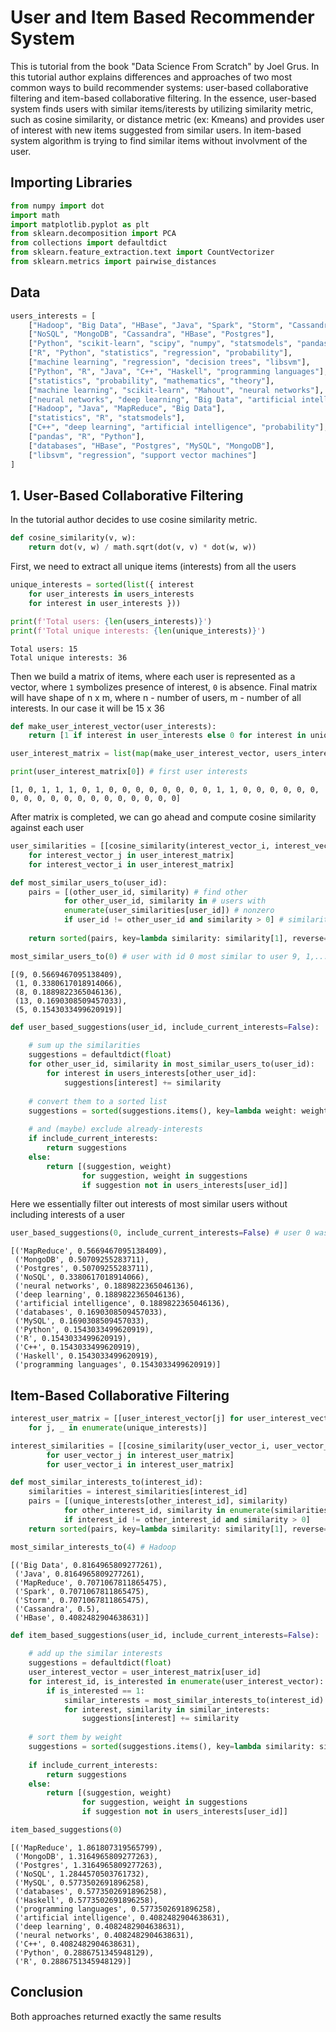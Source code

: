 # User and Item Based Recommender System

This is tutorial from the book "Data Science From Scratch" by Joel Grus. In this tutorial author explains differences and approaches of two most common ways to build recommender systems: user-based collaborative filtering and item-based collaborative filtering. In the essence, user-based system finds users with similar items/iterests by utilizing similarity metric, such as cosine similarity, or distance metric (ex: Kmeans) and provides user of interest with new items suggested from similar users. In item-based system algorithm is trying to find similar items without involvment of the user.

## Importing Libraries


```python
from numpy import dot
import math
import matplotlib.pyplot as plt
from sklearn.decomposition import PCA
from collections import defaultdict
from sklearn.feature_extraction.text import CountVectorizer
from sklearn.metrics import pairwise_distances
```

## Data


```python
users_interests = [
    ["Hadoop", "Big Data", "HBase", "Java", "Spark", "Storm", "Cassandra"],
    ["NoSQL", "MongoDB", "Cassandra", "HBase", "Postgres"],
    ["Python", "scikit-learn", "scipy", "numpy", "statsmodels", "pandas"],
    ["R", "Python", "statistics", "regression", "probability"],
    ["machine learning", "regression", "decision trees", "libsvm"],
    ["Python", "R", "Java", "C++", "Haskell", "programming languages"],
    ["statistics", "probability", "mathematics", "theory"],
    ["machine learning", "scikit-learn", "Mahout", "neural networks"],
    ["neural networks", "deep learning", "Big Data", "artificial intelligence"],
    ["Hadoop", "Java", "MapReduce", "Big Data"],
    ["statistics", "R", "statsmodels"],
    ["C++", "deep learning", "artificial intelligence", "probability"],
    ["pandas", "R", "Python"],
    ["databases", "HBase", "Postgres", "MySQL", "MongoDB"],
    ["libsvm", "regression", "support vector machines"]
]
```

## 1. User-Based Collaborative Filtering

In the tutorial author decides to use cosine similarity metric.


```python
def cosine_similarity(v, w):
    return dot(v, w) / math.sqrt(dot(v, v) * dot(w, w))
```

First, we need to extract all unique items (interests) from all the users


```python
unique_interests = sorted(list({ interest
    for user_interests in users_interests
    for interest in user_interests }))
```


```python
print(f'Total users: {len(users_interests)}')
print(f'Total unique interests: {len(unique_interests)}')
```

    Total users: 15
    Total unique interests: 36


Then we build a matrix of items, where each user is represented as a vector, where `1` symbolizes presence of interest, `0` is absence. Final matrix will have shape of n x m, where n - number of users, m - number of all interests. In our case it will be 15 x 36


```python
def make_user_interest_vector(user_interests):
    return [1 if interest in user_interests else 0 for interest in unique_interests]
```


```python
user_interest_matrix = list(map(make_user_interest_vector, users_interests))
```


```python
print(user_interest_matrix[0]) # first user interests
```

    [1, 0, 1, 1, 1, 0, 1, 0, 0, 0, 0, 0, 0, 0, 0, 1, 1, 0, 0, 0, 0, 0, 0, 0, 0, 0, 0, 0, 0, 0, 0, 0, 0, 0, 0, 0]


After matrix is completed, we can go ahead and compute cosine similarity against each user


```python
user_similarities = [[cosine_similarity(interest_vector_i, interest_vector_j)
    for interest_vector_j in user_interest_matrix]
    for interest_vector_i in user_interest_matrix]
```


```python
def most_similar_users_to(user_id):
    pairs = [(other_user_id, similarity) # find other
            for other_user_id, similarity in # users with
            enumerate(user_similarities[user_id]) # nonzero
            if user_id != other_user_id and similarity > 0] # similarity
    
    return sorted(pairs, key=lambda similarity: similarity[1], reverse=True)
```


```python
most_similar_users_to(0) # user with id 0 most similar to user 9, 1,...,5
```




    [(9, 0.5669467095138409),
     (1, 0.3380617018914066),
     (8, 0.1889822365046136),
     (13, 0.1690308509457033),
     (5, 0.1543033499620919)]




```python
def user_based_suggestions(user_id, include_current_interests=False):
    
    # sum up the similarities
    suggestions = defaultdict(float)
    for other_user_id, similarity in most_similar_users_to(user_id):
        for interest in users_interests[other_user_id]:
            suggestions[interest] += similarity
    
    # convert them to a sorted list
    suggestions = sorted(suggestions.items(), key=lambda weight: weight[1], reverse=True)
    
    # and (maybe) exclude already-interests
    if include_current_interests:
        return suggestions
    else:
        return [(suggestion, weight)
                for suggestion, weight in suggestions
                if suggestion not in users_interests[user_id]]
```

Here we essentially filter out interests of most similar users without including interests of a user


```python
user_based_suggestions(0, include_current_interests=False) # user 0 was suggested following interests
```




    [('MapReduce', 0.5669467095138409),
     ('MongoDB', 0.50709255283711),
     ('Postgres', 0.50709255283711),
     ('NoSQL', 0.3380617018914066),
     ('neural networks', 0.1889822365046136),
     ('deep learning', 0.1889822365046136),
     ('artificial intelligence', 0.1889822365046136),
     ('databases', 0.1690308509457033),
     ('MySQL', 0.1690308509457033),
     ('Python', 0.1543033499620919),
     ('R', 0.1543033499620919),
     ('C++', 0.1543033499620919),
     ('Haskell', 0.1543033499620919),
     ('programming languages', 0.1543033499620919)]



## Item-Based Collaborative Filtering


```python
interest_user_matrix = [[user_interest_vector[j] for user_interest_vector in user_interest_matrix]
    for j, _ in enumerate(unique_interests)]
```


```python
interest_similarities = [[cosine_similarity(user_vector_i, user_vector_j)
        for user_vector_j in interest_user_matrix]
        for user_vector_i in interest_user_matrix]
```


```python
def most_similar_interests_to(interest_id):
    similarities = interest_similarities[interest_id]
    pairs = [(unique_interests[other_interest_id], similarity)
            for other_interest_id, similarity in enumerate(similarities)
            if interest_id != other_interest_id and similarity > 0]
    return sorted(pairs, key=lambda similarity: similarity[1], reverse=True)
```


```python
most_similar_interests_to(4) # Hadoop
```




    [('Big Data', 0.8164965809277261),
     ('Java', 0.8164965809277261),
     ('MapReduce', 0.7071067811865475),
     ('Spark', 0.7071067811865475),
     ('Storm', 0.7071067811865475),
     ('Cassandra', 0.5),
     ('HBase', 0.4082482904638631)]




```python
def item_based_suggestions(user_id, include_current_interests=False):
    
    # add up the similar interests
    suggestions = defaultdict(float)
    user_interest_vector = user_interest_matrix[user_id]
    for interest_id, is_interested in enumerate(user_interest_vector):
        if is_interested == 1:
            similar_interests = most_similar_interests_to(interest_id)
            for interest, similarity in similar_interests:
                suggestions[interest] += similarity
    
    # sort them by weight
    suggestions = sorted(suggestions.items(), key=lambda similarity: similarity[1], reverse=True)
    
    if include_current_interests:
        return suggestions
    else:
        return [(suggestion, weight)
                for suggestion, weight in suggestions
                if suggestion not in users_interests[user_id]]
```


```python
item_based_suggestions(0)
```




    [('MapReduce', 1.861807319565799),
     ('MongoDB', 1.3164965809277263),
     ('Postgres', 1.3164965809277263),
     ('NoSQL', 1.2844570503761732),
     ('MySQL', 0.5773502691896258),
     ('databases', 0.5773502691896258),
     ('Haskell', 0.5773502691896258),
     ('programming languages', 0.5773502691896258),
     ('artificial intelligence', 0.4082482904638631),
     ('deep learning', 0.4082482904638631),
     ('neural networks', 0.4082482904638631),
     ('C++', 0.4082482904638631),
     ('Python', 0.2886751345948129),
     ('R', 0.2886751345948129)]



## Conclusion

Both approaches returned exactly the same results

